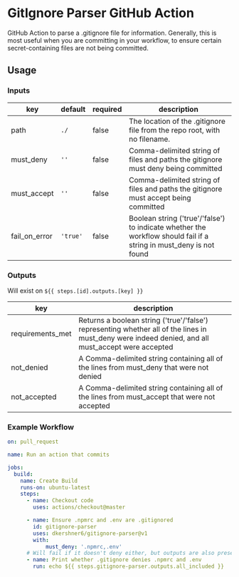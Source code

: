 # GitIgnore Parser GitHub Action

GitHub Action to parse a .gitignore file for information. Generally, this is most useful when you are committing in your workflow, to ensure certain secret-containing files are not being committed.

## Usage

### Inputs

| key | default | required | description |
|-----|---------|----------|-------------|
| path | `./` | false | The location of the .gitignore file from the repo root, with no filename. |
| must_deny | `''` | false | Comma-delimited string of files and paths the gitignore must deny being committed |
| must_accept | `''` | false | Comma-delimited string of files and paths the gitignore must accept being committed |
| fail_on_error | `'true'` | false | Boolean string ('true'/'false') to indicate whether the workflow should fail if a string in must_deny is not found |

### Outputs

Will exist on `${{ steps.[id].outputs.[key] }}`

| key | description |
|-----|-------------|
| requirements_met | Returns a boolean string ('true'/'false') representing whether all of the lines in must_deny were indeed denied, and all must_accept were accepted |
| not_denied | A Comma-delimited string containing all of the lines from must_deny that were not denied |
| not_accepted | A Comma-delimited string containing all of the lines from must_accept that were not accepted |

### Example Workflow

```yaml
on: pull_request

name: Run an action that commits

jobs:
  build:
    name: Create Build
    runs-on: ubuntu-latest
    steps:
      - name: Checkout code
        uses: actions/checkout@master

      - name: Ensure .npmrc and .env are .gitignored
        id: gitignore-parser
        uses: dkershner6/gitignore-parser@v1
        with:
            must_deny: '.npmrc,.env'
      # Will fail if it doesn't deny either, but outputs are also present
      - name: Print whether .gitignore denies .npmrc and .env
        run: echo ${{ steps.gitignore-parser.outputs.all_included }}
```